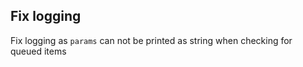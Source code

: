## Fix logging
<!--
type: bugfix
scope: all
affected: all
-->

Fix logging as `params` can not be printed as string when checking for queued items
